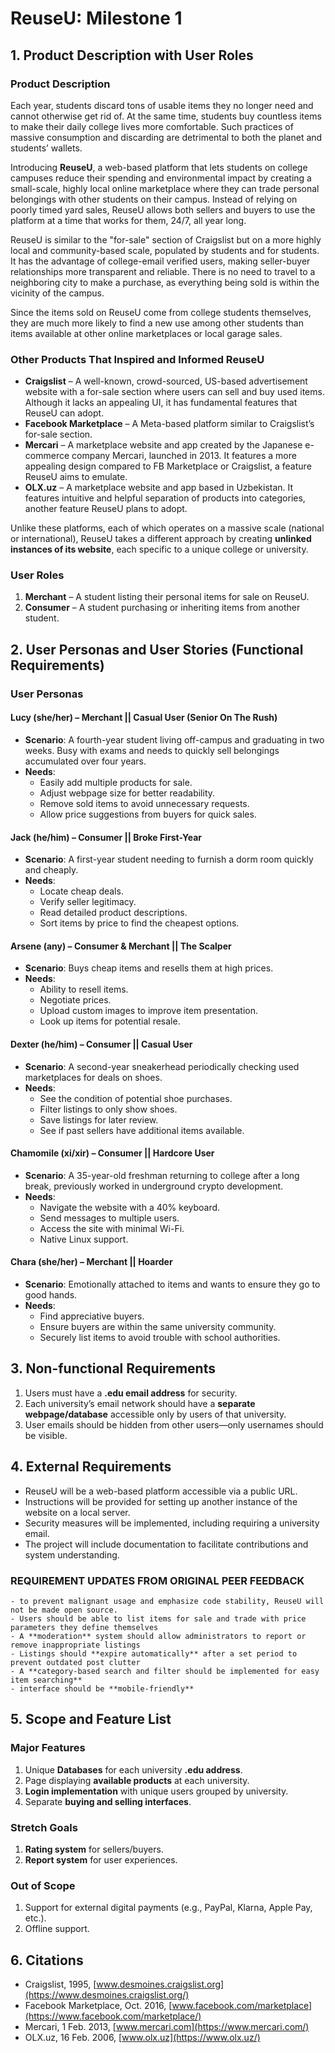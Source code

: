 # ReuseU: Milestone 1

## 1. Product Description with User Roles

### Product Description
Each year, students discard tons of usable items they no longer need and cannot otherwise get rid of. At the same time, students buy countless items to make their daily college lives more comfortable. Such practices of massive consumption and discarding are detrimental to both the planet and students’ wallets. 

Introducing **ReuseU**, a web-based platform that lets students on college campuses reduce their spending and environmental impact by creating a small-scale, highly local online marketplace where they can trade personal belongings with other students on their campus. Instead of relying on poorly timed yard sales, ReuseU allows both sellers and buyers to use the platform at a time that works for them, 24/7, all year long.

ReuseU is similar to the "for-sale" section of Craigslist but on a more highly local and community-based scale, populated by students and for students. It has the advantage of college-email verified users, making seller-buyer relationships more transparent and reliable. There is no need to travel to a neighboring city to make a purchase, as everything being sold is within the vicinity of the campus. 

Since the items sold on ReuseU come from college students themselves, they are much more likely to find a new use among other students than items available at other online marketplaces or local garage sales.

### Other Products That Inspired and Informed ReuseU

- **Craigslist** – A well-known, crowd-sourced, US-based advertisement website with a for-sale section where users can sell and buy used items. Although it lacks an appealing UI, it has fundamental features that ReuseU can adopt.
- **Facebook Marketplace** – A Meta-based platform similar to Craigslist’s for-sale section.
- **Mercari** – A marketplace website and app created by the Japanese e-commerce company Mercari, launched in 2013. It features a more appealing design compared to FB Marketplace or Craigslist, a feature ReuseU aims to emulate.
- **OLX.uz** – A marketplace website and app based in Uzbekistan. It features intuitive and helpful separation of products into categories, another feature ReuseU plans to adopt.

Unlike these platforms, each of which operates on a massive scale (national or international), ReuseU takes a different approach by creating **unlinked instances of its website**, each specific to a unique college or university.

### User Roles

1. **Merchant** – A student listing their personal items for sale on ReuseU.
2. **Consumer** – A student purchasing or inheriting items from another student.

## 2. User Personas and User Stories (Functional Requirements)

### User Personas

#### **Lucy (she/her) – Merchant || Casual User (Senior On The Rush)**
- **Scenario**: A fourth-year student living off-campus and graduating in two weeks. Busy with exams and needs to quickly sell belongings accumulated over four years.
- **Needs**:
  - Easily add multiple products for sale.
  - Adjust webpage size for better readability.
  - Remove sold items to avoid unnecessary requests.
  - Allow price suggestions from buyers for quick sales.

#### **Jack (he/him) – Consumer || Broke First-Year**
- **Scenario**: A first-year student needing to furnish a dorm room quickly and cheaply.
- **Needs**:
  - Locate cheap deals.
  - Verify seller legitimacy.
  - Read detailed product descriptions.
  - Sort items by price to find the cheapest options.

#### **Arsene (any) – Consumer & Merchant || The Scalper**
- **Scenario**: Buys cheap items and resells them at high prices.
- **Needs**:
  - Ability to resell items.
  - Negotiate prices.
  - Upload custom images to improve item presentation.
  - Look up items for potential resale.

#### **Dexter (he/him) – Consumer || Casual User**
- **Scenario**: A second-year sneakerhead periodically checking used marketplaces for deals on shoes.
- **Needs**:
  - See the condition of potential shoe purchases.
  - Filter listings to only show shoes.
  - Save listings for later review.
  - See if past sellers have additional items available.

#### **Chamomile (xi/xir) – Consumer || Hardcore User**
- **Scenario**: A 35-year-old freshman returning to college after a long break, previously worked in underground crypto development.
- **Needs**:
  - Navigate the website with a 40% keyboard.
  - Send messages to multiple users.
  - Access the site with minimal Wi-Fi.
  - Native Linux support.

#### **Chara (she/her) – Merchant || Hoarder**
- **Scenario**: Emotionally attached to items and wants to ensure they go to good hands.
- **Needs**:
  - Find appreciative buyers.
  - Ensure buyers are within the same university community.
  - Securely list items to avoid trouble with school authorities.

## 3. Non-functional Requirements

1. Users must have a **.edu email address** for security.
2. Each university’s email network should have a **separate webpage/database** accessible only by users of that university.
3. User emails should be hidden from other users—only usernames should be visible.

## 4. External Requirements

- ReuseU will be a web-based platform accessible via a public URL.
- Instructions will be provided for setting up another instance of the website on a local server.
- Security measures will be implemented, including requiring a university email.
- The project will include documentation to facilitate contributions and system understanding.

### REQUIREMENT UPDATES FROM ORIGINAL PEER FEEDBACK
    - to prevent malignant usage and emphasize code stability, ReuseU will not be made open source.
    - Users should be able to list items for sale and trade with price parameters they define themselves
    - A **moderation** system should allow administrators to report or remove inappropriate listings
    - Listings should **expire automatically** after a set period to prevent outdated post clutter
    - A **category-based search and filter should be implemented for easy item searching**
    - interface should be **mobile-friendly**

## 5. Scope and Feature List

### **Major Features**
1. Unique **Databases** for each university **.edu address**.
2. Page displaying **available products** at each university.
3. **Login implementation** with unique users grouped by university.
4. Separate **buying and selling interfaces**.

### **Stretch Goals**
1. **Rating system** for sellers/buyers.
2. **Report system** for user experiences.

### **Out of Scope**
1. Support for external digital payments (e.g., PayPal, Klarna, Apple Pay, etc.).
2. Offline support.

## 6. Citations

- Craigslist, 1995, [www.desmoines.craigslist.org](https://www.desmoines.craigslist.org/)
- Facebook Marketplace, Oct. 2016, [www.facebook.com/marketplace](https://www.facebook.com/marketplace/)
- Mercari, 1 Feb. 2013, [www.mercari.com](https://www.mercari.com/)
- OLX.uz, 16 Feb. 2006, [www.olx.uz](https://www.olx.uz/)
